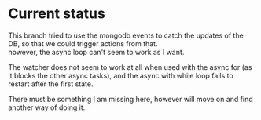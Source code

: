 # Current status

This branch tried to use the mongodb events to catch the updates of the DB, so that we could trigger actions from that.  
however, the async loop can't seem to work as I want.  

The watcher does not seem to work at all when used with the async for (as it blocks the other async tasks), and the async with while loop fails to restart after the first state.  

There must be something I am missing here, however will move on and find another way of doing it.  
